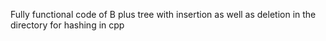 Fully functional code of B plus tree with insertion as well as deletion in the directory for hashing in cpp
